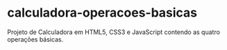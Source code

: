 # calculadora-operacoes-basicas
Projeto de Calculadora em HTML5, CSS3 e JavaScript contendo as quatro operações básicas. 
